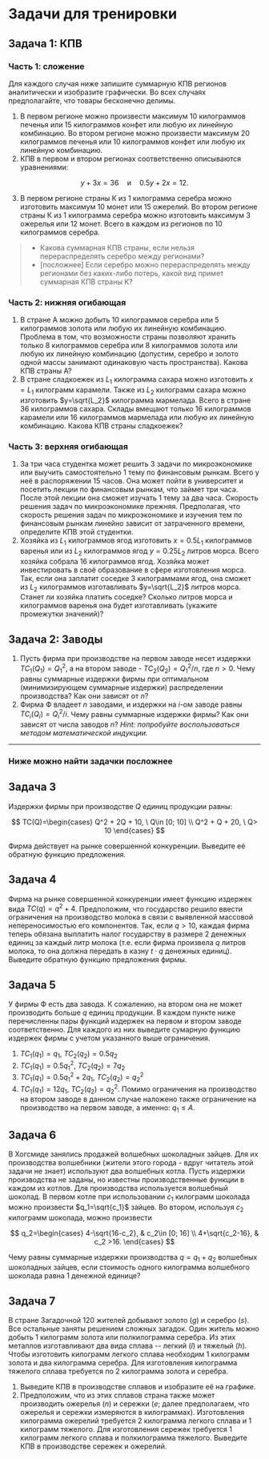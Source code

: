 # Задачи для тренировки

## Задача 1: КПВ

### Часть 1: сложение

Для каждого случая ниже запишите суммарную КПВ регионов аналитически и изобразите графически. Во всех случаях предполагайте, что товары бесконечно делимы.

1. В первом регионе можно произвести максимум 10 килограммов печенья или 15 килограммов конфет или любую их линейную комбинацию. Во втором регионе можно произвести максимум 20 килограммов печенья или 10 килограммов конфет или любую их линейную комбинацию.
2. КПВ в первом и втором регионах соответственно описываются уравнениями:

$$
y+3x=36 \quad \text{и} \quad 0.5y+2x=12.
$$

3. В первом регионе страны К из 1 килограмма серебра можно изготовить максимум 10 монет или 15 ожерелий. Во втором регионе страны К из 1 килограмма серебра можно изготовить максимум 3 ожерелья или 12 монет. Всего в каждом из регионов по 10 килограммов серебра. 
> * Какова суммарная КПВ страны, если нельзя перераспределять серебро между регионами? 
> * [посложнее] Если серебро можно перераспределять между регионами без каких-либо потерь, какой вид примет суммарная КПВ страны К?

### Часть 2: нижняя огибающая

1. В стране А можно добыть 10 килограммов серебра или 5 килограммов золота или любую их линейную комбинацию. Проблема в том, что возможности страны позволяют хранить только 8 килограммов серебра или 8 килограммов золота или любую их линейную комбинацию (допустим, серебро и золото одной массы занимают одинаковую часть пространства). Какова КПВ страны А?
2. В стране сладкоежек из $L_1$ килограмма сахара можно изготовить $x=L_1$ килограмм карамели. Также из $L_2$ килограмм сахара можно изготовить $y=\sqrt{L_2}$ килограмма мармелада. Всего в стране 36 килограммов сахара. Склады вмещают только 16 килограммов карамели или 16 килограммов мармелада или любую их линейную комбинацию. Какова КПВ страны сладкоежек?

### Часть 3: верхняя огибающая

1. За три часа студентка может решить 3 задачи по микроэкономике или выучить самостоятельно 1 тему по финансовым рынкам. Всего у неё в распоряжении 15 часов. Она может пойти в университет и посетить лекции по финансовым рынкам, что займет три часа. После этой лекции она сможет изучать 1 тему за два часа. Скорость решения задач по микроэкономике прежняя. Предполагая, что скорость решения задач по микроэкономике и изучения тем по финансовым рынкам линейно зависит от затраченного времени, определите КПВ этой студентки.
2. Хозяйка из $L_1$ килограммов ягод изготовить $x=0.5L_1$ килограммов варенья или из $L_2$ килограммов ягод $y=0.25L_2$ литров морса. Всего хозяйка собрала 16 килограммов ягод. Хозяйка может инвестировать в своё образование в сфере изготовления морса. Так, если она заплатит соседке 3 килограммами ягод, она сможет из $L_2$ килограммов изготавливать $y=\sqrt{L_2}$ литров морса. Станет ли хозяйка платить соседке? Сколько литров морса и килограммов варенья она будет изготавливать (укажите промежутки значений)?

## Задача 2: Заводы

1. Пусть фирма при производстве на первом заводе несет издержки $TC_1(Q_1)=Q_1^2$, а на втором заводе - $TC_2(Q_2)=Q_1^2/n$, где $n>0$. Чему равны суммарные издержки фирмы при оптимальном (минимизирующем суммарные издержки) распределении производства? Как они зависят от $n$?
2. Фирма Ф владеет $n$ заводами, и издержки на $i$-ом заводе равны $TC_i(Q_i)=Q_i^2/i$. Чему равны суммарные издержки фирмы? Как они зависят от числа заводов $n$? *Hint: попробуйте воспользоваться методом математической индукции.*

---
### Ниже можно найти задачки посложнее

## Задача 3

Издержки фирмы при производстве $Q$ единиц продукции равны:

$$
TC(Q)=\begin{cases}
    Q^2 + 2Q + 10, \ Q\in [0; 10] \\
    Q^2 + Q + 20, \ Q> 10  
\end{cases}
$$

Фирма действует на рынке совершенной конкуренции. Выведите её обратную функцию предложения.

## Задача 4

Фирма на рынке совершенной конкуренции имеет функцию издержек вида $TC(q)=q^2+4$. Предположим, что государство решило ввести ограничения на производство молока в связи с выявленной массовой непереносимостью его компонентов. Так, если $q>10$,  каждая фирма теперь обязана выплатить налог государству в размере $2$ денежных единиц за каждый литр молока (т.е. если фирма произвела $q$ литров молока, то она должна передать в казну $t\cdot q$ денежных единиц). Выведите обратную функцию предложения фирмы.

## Задача 5

У фирмы Ф есть два завода. К сожалению, на втором она не может производить больше $q$ единиц продукции. В каждом пункте ниже перечисленны пары функций издержек на первом и втором заводе соответственно. Для каждого из них выведите сумарную функцию издержек фирмы с учетом указанного выше ограничения.

1. $TC_1(q_1)=q_1, \ TC_2(q_2)=0.5q_2$
2. $TC_1(q_1)=0.5q_1^2, \ TC_2(q_2)=7q_2$
3. $TC_1(q_1)=0.5q_1^2+2q_1, \ TC_2(q_2)=q_2^2$
4. $TC_1(q_1)=12q_1$, $TC_2(q_2)=q_2^2$. Помимо ограничения на производство на втором заводе в данном случае наложено также ограничение на производство на первом заводе, а именно: $q_1\leqslant A$.

## Задача 6

В Хогсмиде занялись продажей волшебных шоколадных зайцев. Для их производства волшебники (жители этого города - вдруг читатель этой задачи не знает) используют два волшебных котла. Пусть издержки производства не заданы, но известны производственные функции в каждом из котлов. Для производства используется волшебный шоколад. В первом котле при использовании $c_1$ килограмм шоколада можно произвести $q_1=\sqrt{c_1}$ зайцев. Во втором, используя $c_2$ килограмм шоколада, можно произвести

$$
q_2=\begin{cases}
    4-\sqrt{16-c_2}, & c_2\in [0; 16] \\
    4+\sqrt{c_2-16}, & c_2 >16.
\end{cases}
$$

Чему равны суммарные издержки производства $q=q_1+q_2$ волшебных шоколадных зайцев, если стоимость одного килограмма волшебного шоколада равна 1 денежной единице?

## Задача 7

В стране Загадочной 120 жителей добывают золото ($g$) и серебро ($s$). Все остальные заняты решением сложных загадок. Один житель можно добыть 1 килограмм золота или полкилограмма серебра. Из этих металлов изготавливают два вида сплава -- легкий ($l$) и тяжелый ($h$). Чтобы изготовить килограмм легкого сплава необходим 1 килограмм золота и два килограмма серебра. Для изготовления килограмма тяжелого сплава требуется по 2 килограмма золота и серебра.

1. Выведите КПВ в производстве сплавов и изобразите её на графике.
2. Предположим, что из этих сплавов страна также может производить ожерелья ($n$) и сережки ($e$; далее предполагаем, что ожерелья и сережки измеряются в килограммах). Изготовления килограмма ожерелий требуется 2 килограмма легкого сплава и 1 килограмм тяжелого. Для изготовления сережек требуется 1 килограмм легкого сплава и полкилограмма тяжелого. Выведите КПВ в производстве сережек и ожерелий.
